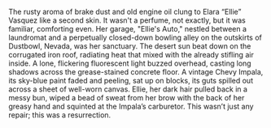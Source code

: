 The rusty aroma of brake dust and old engine oil clung to Elara “Ellie” Vasquez like a second skin.  It wasn't a perfume, not exactly, but it was familiar, comforting even.  Her garage, "Ellie's Auto," nestled between a laundromat and a perpetually closed-down bowling alley on the outskirts of Dustbowl, Nevada, was her sanctuary.  The desert sun beat down on the corrugated iron roof, radiating heat that mixed with the already stifling air inside.  A lone, flickering fluorescent light buzzed overhead, casting long shadows across the grease-stained concrete floor.  A vintage Chevy Impala, its sky-blue paint faded and peeling, sat up on blocks, its guts spilled out across a sheet of well-worn canvas.  Ellie, her dark hair pulled back in a messy bun, wiped a bead of sweat from her brow with the back of her greasy hand and squinted at the Impala’s carburetor.  This wasn’t just any repair; this was a resurrection.
